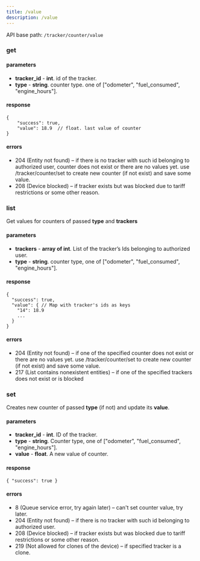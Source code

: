 ```yaml
---
title: /value
description: /value
---
```


API base path: `/tracker/counter/value`

### get

#### parameters
* **tracker_id** - **int**. id of the tracker.
* **type** - **string**. counter type. one of ["odometer", "fuel_consumed", "engine_hours"].

#### response
```json5
{
    "success": true,
    "value": 18.9  // float. last value of counter
}
```

#### errors
*   204 (Entity not found) – if there is no tracker with such id belonging to authorized user, counter does not exist or there are no values yet. use /tracker/counter/set to create new counter (if not exist) and save some value.
*   208 (Device blocked) – if tracker exists but was blocked due to tariff restrictions or some other reason.

### list
Get values for counters of passed **type** and **trackers**

#### parameters
* **trackers** - **array of int**. List of the tracker’s Ids belonging to authorized user.
* **type** - **string**. counter type, one of ["odometer", "fuel_consumed", "engine_hours"].

#### response
```json5
{
  "success": true,
  "value": { // Map with tracker's ids as keys
    "14": 18.9
    ...
  }
}
```
#### errors
*   204 (Entity not found) – if one of the specified counter does not exist or there are no values yet. use /tracker/counter/set to create new counter (if not exist) and save some value.
*   217 (List contains nonexistent entities) – if one of the specified trackers does not exist or is blocked

### set
Creates new counter of passed **type** (if not) and update its **value**.

#### parameters
* **tracker_id** - **int**. ID of the tracker.
* **type** - **string**. Counter type, one of ["odometer", "fuel_consumed", "engine_hours"].
* **value** - **float**. A new value of counter.

#### response

```json5
{ "success": true }
```

#### errors
*   8 (Queue service error, try again later) – can't set counter value, try later.
*   204 (Entity not found) – if there is no tracker with such id belonging to authorized user.
*   208 (Device blocked) – if tracker exists but was blocked due to tariff restrictions or some other reason.
*   219 (Not allowed for clones of the device) – if specified tracker is a clone.

